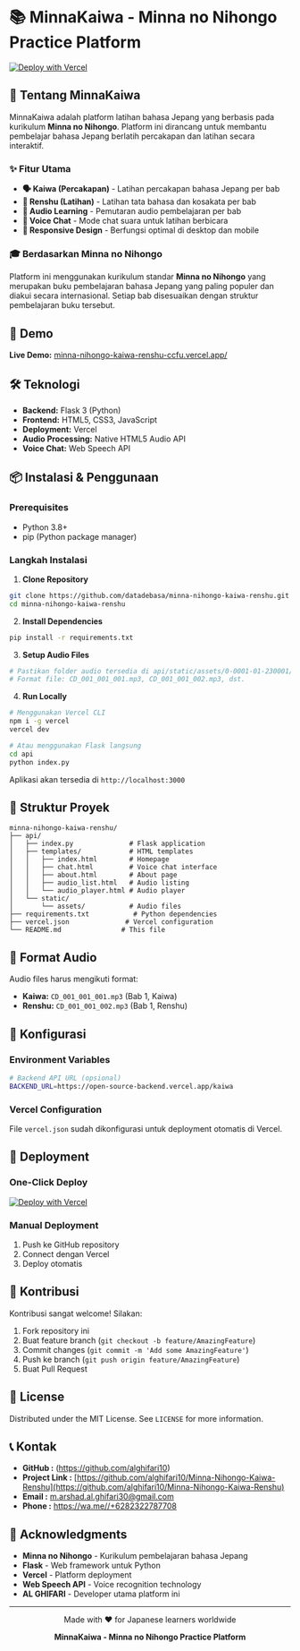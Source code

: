 # 📚 MinnaKaiwa - Minna no Nihongo Practice Platform

[![Deploy with Vercel](https://vercel.com/button)](https://vercel.com/new/clone?repository-url=https%3A%2F%2Fgithub.com%2Fdatadebasa%2Fminna-nihongo-kaiwa-renshu&demo-title=MinnaKaiwa&demo-description=Japanese%20Learning%20Platform%20based%20on%20Minna%20no%20Nihongo&demo-url=https%3A%2F%2Fminnakaiwa.vercel.app%2F&demo-image=https%3A%2F%2Fassets.vercel.com%2Fimage%2Fupload%2Fv1669994156%2Frandom%2Fflask.png)

## 🎯 Tentang MinnaKaiwa

MinnaKaiwa adalah platform latihan bahasa Jepang yang berbasis pada kurikulum **Minna no Nihongo**. Platform ini dirancang untuk membantu pembelajar bahasa Jepang berlatih percakapan dan latihan secara interaktif.

### ✨ Fitur Utama

- **🗣️ Kaiwa (Percakapan)** - Latihan percakapan bahasa Jepang per bab
- **📖 Renshu (Latihan)** - Latihan tata bahasa dan kosakata per bab
- **🎵 Audio Learning** - Pemutaran audio pembelajaran per bab
- **💬 Voice Chat** - Mode chat suara untuk latihan berbicara
- **📱 Responsive Design** - Berfungsi optimal di desktop dan mobile

### 🎓 Berdasarkan Minna no Nihongo

Platform ini menggunakan kurikulum standar **Minna no Nihongo** yang merupakan buku pembelajaran bahasa Jepang yang paling populer dan diakui secara internasional. Setiap bab disesuaikan dengan struktur pembelajaran buku tersebut.

## 🚀 Demo

**Live Demo:** [minna-nihongo-kaiwa-renshu-ccfu.vercel.app/](minna-nihongo-kaiwa-renshu-ccfu.vercel.app/)

## 🛠️ Teknologi

- **Backend:** Flask 3 (Python)
- **Frontend:** HTML5, CSS3, JavaScript
- **Deployment:** Vercel
- **Audio Processing:** Native HTML5 Audio API
- **Voice Chat:** Web Speech API

## 📦 Instalasi & Penggunaan

### Prerequisites

- Python 3.8+
- pip (Python package manager)

### Langkah Instalasi

1. **Clone Repository**
```bash
git clone https://github.com/datadebasa/minna-nihongo-kaiwa-renshu.git
cd minna-nihongo-kaiwa-renshu
```

2. **Install Dependencies**
```bash
pip install -r requirements.txt
```

3. **Setup Audio Files**
```bash
# Pastikan folder audio tersedia di api/static/assets/0-0001-01-230001/
# Format file: CD_001_001_001.mp3, CD_001_001_002.mp3, dst.
```

4. **Run Locally**
```bash
# Menggunakan Vercel CLI
npm i -g vercel
vercel dev

# Atau menggunakan Flask langsung
cd api
python index.py
```

Aplikasi akan tersedia di `http://localhost:3000`

## 📁 Struktur Proyek

```
minna-nihongo-kaiwa-renshu/
├── api/
│   ├── index.py              # Flask application
│   ├── templates/            # HTML templates
│   │   ├── index.html        # Homepage
│   │   ├── chat.html         # Voice chat interface
│   │   ├── about.html        # About page
│   │   ├── audio_list.html   # Audio listing
│   │   └── audio_player.html # Audio player
│   └── static/
│       └── assets/           # Audio files
├── requirements.txt           # Python dependencies
├── vercel.json              # Vercel configuration
└── README.md               # This file
```

## 🎵 Format Audio

Audio files harus mengikuti format:
- **Kaiwa:** `CD_001_001_001.mp3` (Bab 1, Kaiwa)
- **Renshu:** `CD_001_001_002.mp3` (Bab 1, Renshu)

## 🔧 Konfigurasi

### Environment Variables

```bash
# Backend API URL (opsional)
BACKEND_URL=https://open-source-backend.vercel.app/kaiwa
```

### Vercel Configuration

File `vercel.json` sudah dikonfigurasi untuk deployment otomatis di Vercel.

## 🚀 Deployment

### One-Click Deploy

[![Deploy with Vercel](https://vercel.com/button)](https://vercel.com/new/clone?repository-url=https%3A%2F%2Fgithub.com%2Fdatadebasa%2Fminna-nihongo-kaiwa-renshu)

### Manual Deployment

1. Push ke GitHub repository
2. Connect dengan Vercel
3. Deploy otomatis

## 🤝 Kontribusi

Kontribusi sangat welcome! Silakan:

1. Fork repository ini
2. Buat feature branch (`git checkout -b feature/AmazingFeature`)
3. Commit changes (`git commit -m 'Add some AmazingFeature'`)
4. Push ke branch (`git push origin feature/AmazingFeature`)
5. Buat Pull Request

## 📝 License

Distributed under the MIT License. See `LICENSE` for more information.

## 📞 Kontak

- **GitHub :** (https://github.com/alghifari10)
- **Project Link :** [https://github.com/alghifari10/Minna-Nihongo-Kaiwa-Renshu](https://github.com/alghifari10/Minna-Nihongo-Kaiwa-Renshu)
- **Email :** m.arshad.al.ghifari30@gmail.com
- **Phone :** https://wa.me//+6282322787708

## 🙏 Acknowledgments

- **Minna no Nihongo** - Kurikulum pembelajaran bahasa Jepang
- **Flask** - Web framework untuk Python
- **Vercel** - Platform deployment
- **Web Speech API** - Voice recognition technology
- **AL GHIFARI** - Developer utama platform ini

---

<div align="center">
  <p>Made with ❤️ for Japanese learners worldwide</p>
  <p><strong>MinnaKaiwa - Minna no Nihongo Practice Platform</strong></p>
</div>
